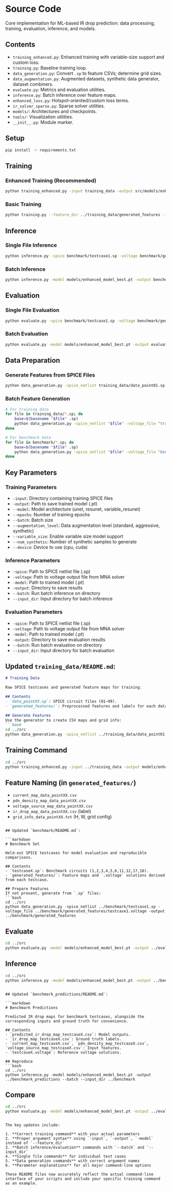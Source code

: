 # Source Code

Core implementation for ML-based IR drop prediction: data processing, training, evaluation, inference, and models.

## Contents
- `training_enhanced.py`: Enhanced training with variable-size support and custom loss.
- `training.py`: Baseline training loop.
- `data_generation.py`: Convert `.sp` to feature CSVs; determine grid sizes.
- `data_augmentation.py`: Augmented datasets, synthetic data generator, dataset combiners.
- `evaluate.py`: Metrics and evaluation utilities.
- `inference.py`: Batch inference over feature maps.
- `enhanced_loss.py`: Hotspot-oriented/custom loss terms.
- `ir_solver_sparse.py`: Sparse solver utilities.
- `models/`: Architectures and checkpoints.
- `tools/`: Visualization utilities.
- `__init__.py`: Module marker.

## Setup
```bash
pip install -r requirements.txt
```

## Training
### Enhanced Training (Recommended)
```bash
python training_enhanced.py -input training_data -output src/models/enhanced_model.pt --model variable_resunet --epochs 50 --batch 8 --augmentation_level synthetic --variable_size --num_synthetic 100 --device cpu
```

### Basic Training
```bash
python training.py --feature_dir ../training_data/generated_features --epochs 50
```

## Inference
### Single File Inference
```bash
python inference.py -spice benchmark/testcase1.sp -voltage benchmark/generated_features/testcase1.voltage -model models/enhanced_model_best.pt -output benchmark_predictions
```

### Batch Inference
```bash
python inference.py -model models/enhanced_model_best.pt -output benchmark_predictions --batch --input_dir benchmark
```

## Evaluation
### Single File Evaluation
```bash
python evaluate.py -spice benchmark/testcase1.sp -voltage benchmark/generated_features/testcase1.voltage -model models/enhanced_model_best.pt -output evaluation_results
```

### Batch Evaluation
```bash
python evaluate.py -model models/enhanced_model_best.pt -output evaluation_results --batch --input_dir benchmark
```

## Data Preparation
### Generate Features from SPICE Files
```bash
python data_generation.py -spice_netlist training_data/data_point01.sp -voltage_file training_data/generated_features/data_point01.voltage -output training_data/generated_features
```

### Batch Feature Generation
```bash
# For training data
for file in training_data/*.sp; do
    base=$(basename "$file" .sp)
    python data_generation.py -spice_netlist "$file" -voltage_file "training_data/generated_features/${base}.voltage" -output training_data/generated_features
done

# For benchmark data
for file in benchmark/*.sp; do
    base=$(basename "$file" .sp)
    python data_generation.py -spice_netlist "$file" -voltage_file "benchmark/generated_features/${base}.voltage" -output benchmark/generated_features
done
```

## Key Parameters

### Training Parameters
- `-input`: Directory containing training SPICE files
- `-output`: Path to save trained model (.pt)
- `--model`: Model architecture (unet, resunet, variable_resunet)
- `--epochs`: Number of training epochs
- `--batch`: Batch size
- `--augmentation_level`: Data augmentation level (standard, aggressive, synthetic)
- `--variable_size`: Enable variable size model support
- `--num_synthetic`: Number of synthetic samples to generate
- `--device`: Device to use (cpu, cuda)

### Inference Parameters
- `-spice`: Path to SPICE netlist file (.sp)
- `-voltage`: Path to voltage output file from MNA solver
- `-model`: Path to trained model (.pt)
- `-output`: Directory to save results
- `--batch`: Run batch inference on directory
- `--input_dir`: Input directory for batch inference

### Evaluation Parameters
- `-spice`: Path to SPICE netlist file (.sp)
- `-voltage`: Path to voltage output file from MNA solver
- `-model`: Path to trained model (.pt)
- `-output`: Directory to save evaluation results
- `--batch`: Run batch evaluation on directory
- `--input_dir`: Input directory for batch evaluation

## Updated `training_data/README.md`:

```markdown
# Training Data

Raw SPICE testcases and generated feature maps for training.

## Contents
- `data_pointXX.sp`: SPICE circuit files (01–99).
- `generated_features/`: Preprocessed features and labels for each data point.

## Generate Features
Use the generator to create CSV maps and grid info:
```bash
cd ../src
python data_generation.py -spice_netlist ../training_data/data_point01.sp -voltage_file ../training_data/generated_features/data_point01.voltage -output ../training_data/generated_features
```

## Training Command
```bash
cd ../src
python training_enhanced.py -input ../training_data -output models/enhanced_model.pt --model variable_resunet --epochs 50 --batch 8 --augmentation_level synthetic --variable_size --num_synthetic 100 --device cpu
```

## Feature Naming (in `generated_features/`)
- `current_map_data_pointXX.csv`
- `pdn_density_map_data_pointXX.csv`
- `voltage_source_map_data_pointXX.csv`
- `ir_drop_map_data_pointXX.csv` (label)
- `grid_info_data_pointXX.txt` (H, W, grid config)
```

## Updated `benchmark/README.md`:

```markdown
# Benchmark Set

Held-out SPICE testcases for model evaluation and reproducible comparisons.

## Contents
- `testcaseX.sp`: Benchmark circuits (1,2,3,4,5,6,11,12,17,18).
- `generated_features/`: Feature maps and `.voltage` solutions derived from each testcase.

## Prepare Features
If not present, generate from `.sp` files:
```bash
cd ../src
python data_generation.py -spice_netlist ../benchmark/testcase1.sp -voltage_file ../benchmark/generated_features/testcase1.voltage -output ../benchmark/generated_features
```

## Evaluate
```bash
cd ../src
python evaluate.py -model models/enhanced_model_best.pt -output ../evaluation_results --batch --input_dir ../benchmark
```

## Inference
```bash
cd ../src
python inference.py -model models/enhanced_model_best.pt -output ../benchmark_predictions --batch --input_dir ../benchmark
```
```

## Updated `benchmark_predictions/README.md`:

```markdown
# Benchmark Predictions

Predicted IR drop maps for benchmark testcases, alongside the corresponding inputs and ground truth for convenience.

## Contents
- `predicted_ir_drop_map_testcaseX.csv`: Model outputs.
- `ir_drop_map_testcaseX.csv`: Ground truth labels.
- `current_map_testcaseX.csv`, `pdn_density_map_testcaseX.csv`, `voltage_source_map_testcaseX.csv`: Input features.
- `testcaseX.voltage`: Reference voltage solutions.

## Reproduce
```bash
cd ../src
python inference.py -model models/enhanced_model_best.pt -output ../benchmark_predictions --batch --input_dir ../benchmark
```

## Compare
```bash
cd ../src
python evaluate.py -model models/enhanced_model_best.pt -output ../evaluation_results --batch --input_dir ../benchmark
```
```

The key updates include:

1. **Correct training command** with your actual parameters
2. **Proper argument syntax** using `-input`, `-output`, `-model` instead of `--feature_dir`
3. **Batch inference/evaluation** commands with `--batch` and `--input_dir`
4. **Single file commands** for individual test cases
5. **Data generation commands** with correct argument names
6. **Parameter explanations** for all major command-line options

These README files now accurately reflect the actual command-line interface of your scripts and include your specific training command as an example.
